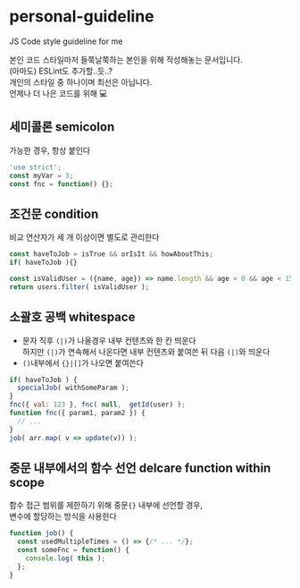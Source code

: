 # personal-guideline
JS Code style guideline for me

본인 코드 스타일마저 들쭉날쭉하는 본인을 위해 작성해놓는 문서입니다. \
(아마도) ESLint도 추가할..듯..? \
개인의 스타일 중 하나이며 최선은 아닙니다. \
언제나 더 나은 코드를 위해 💻


## 세미콜론 semicolon
가능한 경우, 항상 붙인다
```javascript
'use strict';
const myVar = 3;
const fnc = function() {};
```

## 조건문 condition
비교 연산자가 세 개 이상이면 별도로 관리한다
```javascript
const haveToJob = isTrue && orIsIt && howAboutThis;
if( haveToJob ){}

const isValidUser = ({name, age}) => name.length && age > 0 && age < 150;
return users.filter( isValidUser );
```

## 소괄호 공백 whitespace
- 문자 직후 `(|)`가 나올경우 내부 컨텐츠와 한 칸 띄운다 \
  하지만 `(|)`가 연속해서 나온다면 내부 컨텐츠와 붙여쓴 뒤 다음 `(|)`와 띄운다
- `()`내부에서 `{}|[]`가 나오면 붙여쓴다
```javascript
if( haveToJob ) {
  specialJob( withSomeParam );
}
fnc({ val: 123 }, fnc( null,  getId(user) );
function fnc({ param1, param2 }) {
  // ...
}
job( arr.map( v => update(v)) );
```

## 중문 내부에서의 함수 선언 delcare function within scope
함수 접근 범위를 제한하기 위해 중문`{}` 내부에 선언할 경우, \
변수에 할당하는 방식을 사용한다
```javascript
function job() {
  const usedMultipleTimes = () => {/* ... */};
  const someFnc = function() { 
    console.log( this );
  };
}
```
